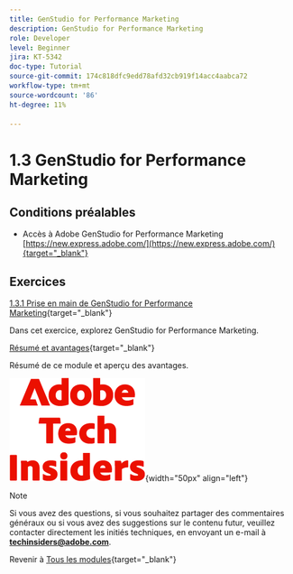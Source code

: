 ```yaml
---
title: GenStudio for Performance Marketing
description: GenStudio for Performance Marketing
role: Developer
level: Beginner
jira: KT-5342
doc-type: Tutorial
source-git-commit: 174c818dfc9edd78afd32cb919f14acc4aabca72
workflow-type: tm+mt
source-wordcount: '86'
ht-degree: 11%

---
```


# 1.3 GenStudio for Performance Marketing


## Conditions préalables

- Accès à Adobe GenStudio for Performance Marketing [https://new.express.adobe.com/](https://new.express.adobe.com/){target="_blank"}

## Exercices

[1.3.1 Prise en main de GenStudio for Performance Marketing](./ex1.md){target="_blank"}

Dans cet exercice, explorez GenStudio for Performance Marketing.

[Résumé et avantages](./summary.md){target="_blank"}

Résumé de ce module et aperçu des avantages.

![Insiders de la technologie ](./../../../assets/images/techinsiders.png){width="50px" align="left"}

>[!NOTE]
>
>Si vous avez des questions, si vous souhaitez partager des commentaires généraux ou si vous avez des suggestions sur le contenu futur, veuillez contacter directement les initiés techniques, en envoyant un e-mail à **techinsiders@adobe.com**.

Revenir à [Tous les modules](../../../overview.md){target="_blank"}
